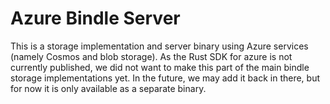 # Azure Bindle Server

This is a storage implementation and server binary using Azure services (namely
Cosmos and blob storage). As the Rust SDK for azure is not currently published,
we did not want to make this part of the main bindle storage implementations
yet. In the future, we may add it back in there, but for now it is only
available as a separate binary.